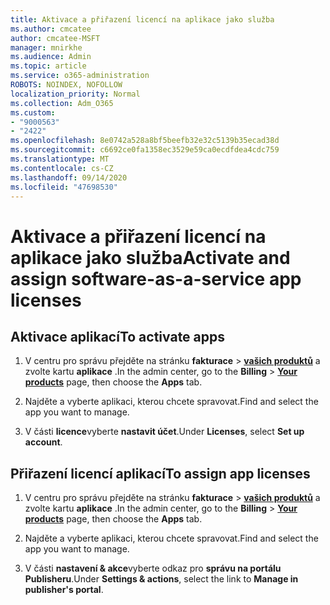 ```yaml
---
title: Aktivace a přiřazení licencí na aplikace jako služba
ms.author: cmcatee
author: cmcatee-MSFT
manager: mnirkhe
ms.audience: Admin
ms.topic: article
ms.service: o365-administration
ROBOTS: NOINDEX, NOFOLLOW
localization_priority: Normal
ms.collection: Adm_O365
ms.custom:
- "9000563"
- "2422"
ms.openlocfilehash: 8e0742a528a8bf5beefb32e32c5139b35ecad38d
ms.sourcegitcommit: c6692ce0fa1358ec3529e59ca0ecdfdea4cdc759
ms.translationtype: MT
ms.contentlocale: cs-CZ
ms.lasthandoff: 09/14/2020
ms.locfileid: "47698530"
---
```

# <a name="activate-and-assign-software-as-a-service-app-licenses"></a><span data-ttu-id="de7a7-102">Aktivace a přiřazení licencí na aplikace jako služba</span><span class="sxs-lookup"><span data-stu-id="de7a7-102">Activate and assign software-as-a-service app licenses</span></span> 

## <a name="to-activate-apps"></a><span data-ttu-id="de7a7-103">Aktivace aplikací</span><span class="sxs-lookup"><span data-stu-id="de7a7-103">To activate apps</span></span>

1. <span data-ttu-id="de7a7-104">V centru pro správu přejděte na stránku **fakturace**  >  **[vašich produktů](https://go.microsoft.com/fwlink/p/?linkid=842054)** a zvolte kartu **aplikace** .</span><span class="sxs-lookup"><span data-stu-id="de7a7-104">In the admin center, go to the **Billing** > **[Your products](https://go.microsoft.com/fwlink/p/?linkid=842054)** page, then choose the **Apps** tab.</span></span>

2. <span data-ttu-id="de7a7-105">Najděte a vyberte aplikaci, kterou chcete spravovat.</span><span class="sxs-lookup"><span data-stu-id="de7a7-105">Find and select the app you want to manage.</span></span>

3. <span data-ttu-id="de7a7-106">V části **licence**vyberte **nastavit účet**.</span><span class="sxs-lookup"><span data-stu-id="de7a7-106">Under **Licenses**, select **Set up account**.</span></span>  

## <a name="to-assign-app-licenses"></a><span data-ttu-id="de7a7-107">Přiřazení licencí aplikací</span><span class="sxs-lookup"><span data-stu-id="de7a7-107">To assign app licenses</span></span>

1. <span data-ttu-id="de7a7-108">V centru pro správu přejděte na stránku **fakturace**  >  **[vašich produktů](https://go.microsoft.com/fwlink/p/?linkid=842054)** a zvolte kartu **aplikace** .</span><span class="sxs-lookup"><span data-stu-id="de7a7-108">In the admin center, go to the **Billing** > **[Your products](https://go.microsoft.com/fwlink/p/?linkid=842054)** page, then choose the **Apps** tab.</span></span>

2. <span data-ttu-id="de7a7-109">Najděte a vyberte aplikaci, kterou chcete spravovat.</span><span class="sxs-lookup"><span data-stu-id="de7a7-109">Find and select the app you want to manage.</span></span>  

3. <span data-ttu-id="de7a7-110">V části **nastavení & akce**vyberte odkaz pro **správu na portálu Publisheru**.</span><span class="sxs-lookup"><span data-stu-id="de7a7-110">Under **Settings & actions**, select the link to **Manage in publisher's portal**.</span></span>